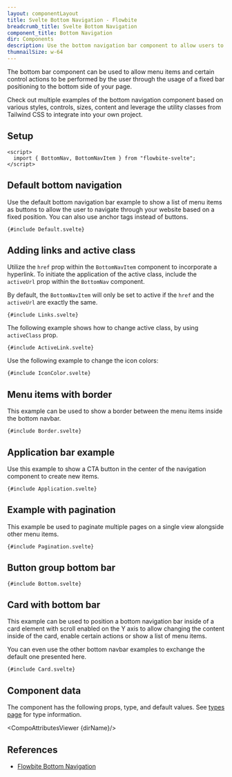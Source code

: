 ```yaml
---
layout: componentLayout
title: Svelte Bottom Navigation - Flowbite
breadcrumb_title: Svelte Bottom Navigation
component_title: Bottom Navigation
dir: Components
description: Use the bottom navigation bar component to allow users to navigate through your website or create a control bar using a menu that is positioned at the bottom of the page
thumnailSize: w-64
---
```


<script>
  import { CompoAttributesViewer, GitHubCompoLinks, toKebabCase } from '../../utils'
  import { P, A } from '$lib'

  const dirName = toKebabCase(component_title)
</script>

The bottom bar component can be used to allow menu items and certain control actions to be performed by the user through the usage of a fixed bar positioning to the bottom side of your page.

Check out multiple examples of the bottom navigation component based on various styles, controls, sizes, content and leverage the utility classes from Tailwind CSS to integrate into your own project.

## Setup

```svelte example hideOutput
<script>
  import { BottomNav, BottomNavItem } from "flowbite-svelte";
</script>
```

## Default bottom navigation

Use the default bottom navigation bar example to show a list of menu items as buttons to allow the user to navigate through your website based on a fixed position. You can also use anchor tags instead of buttons.

```svelte example class="flex flex-col relative"
{#include Default.svelte}
```

## Adding links and active class

Utilize the `href` prop within the `BottomNavItem` component to incorporate a hyperlink. To initiate the application of the active class, include the `activeUrl` prop within the `BottomNav` component.

By default, the `BottomNavItem` will only be set to active if the `href` and the `activeUrl` are exactly the same.

```svelte example class="flex flex-col relative"
{#include Links.svelte}
```

The following example shows how to change active class, by using `activeClass` prop.

```svelte example class="flex flex-col relative"
{#include ActiveLink.svelte}
```

Use the following example to change the icon colors:

```svelte example class="flex flex-col relative"
{#include IconColor.svelte}
```

## Menu items with border

This example can be used to show a border between the menu items inside the bottom navbar.

```svelte example class="flex flex-col relative"
{#include Border.svelte}
```

## Application bar example

Use this example to show a CTA button in the center of the navigation component to create new items.

```svelte example class="flex flex-col relative"
{#include Application.svelte}
```

## Example with pagination

This example be used to paginate multiple pages on a single view alongside other menu items.

```svelte example class="flex flex-col relative"
{#include Pagination.svelte}
```

## Button group bottom bar

```svelte example class="flex flex-col relative"
{#include Bottom.svelte}
```

## Card with bottom bar

This example can be used to position a bottom navigation bar inside of a card element with scroll enabled on the Y axis to allow changing the content inside of the card, enable certain actions or show a list of menu items.

You can even use the other bottom navbar examples to exchange the default one presented here.

```svelte example class="flex justify-center"
{#include Card.svelte}
```

## Component data

The component has the following props, type, and default values. See [types page](/docs/pages/typescript) for type information.

<CompoAttributesViewer {dirName}/>

## References

- [Flowbite Bottom Navigation](https://flowbite.com/docs/components/bottom-navigation/)

<GitHubCompoLinks />
